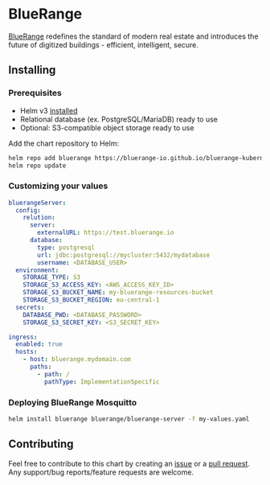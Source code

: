 # BlueRange

[BlueRange](https://bluerange.io) redefines the standard of modern real estate and introduces the future of digitized buildings - efficient, intelligent, secure.

## Installing

### Prerequisites
- Helm v3 [installed](https://helm.sh/docs/using_helm/#installing-helm)
- Relational database (ex. PostgreSQL/MariaDB) ready to use
- Optional: S3-compatible object storage ready to use

Add the chart repository to Helm:

```bash
helm repo add bluerange https://bluerange-io.github.io/bluerange-kubernetes/
helm repo update
```

### Customizing your values
```yaml
bluerangeServer:
  config:
    relution:
      server:
        externalURL: https://test.bluerange.io
      database:
        type: postgresql
        url: jdbc:postgresql://mycluster:5432/mydatabase
        username: <DATABASE_USER>
  environment:
    STORAGE_TYPE: S3
    STORAGE_S3_ACCESS_KEY: <AWS_ACCESS_KEY_ID>
    STORAGE_S3_BUCKET_NAME: my-bluerange-resources-bucket
    STORAGE_S3_BUCKET_REGION: eu-central-1
  secrets:
    DATABASE_PWD: <DATABASE_PASSWORD>
    STORAGE_S3_SECRET_KEY: <S3_SECRET_KEY>

ingress:
  enabled: true
  hosts:
    - host: bluerange.mydomain.com
      paths:
        - path: /
          pathType: ImplementationSpecific
```

### Deploying BlueRange Mosquitto

```bash
helm install bluerange bluerange/bluerange-server -f my-values.yaml
```

## Contributing
Feel free to contribute to this chart by creating an [issue](https://github.com/bluerange-io/bluerange-kubernetes/issues/new) or a [pull request](https://github.com/bluerange-io/bluerange-kubernetes/pulls). Any support/bug reports/feature requests are welcome.
